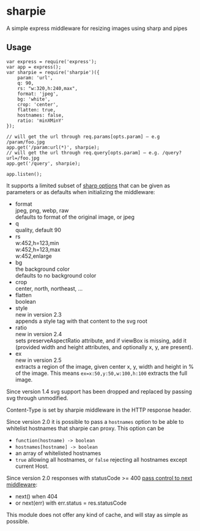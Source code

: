 sharpie
=======

A simple express middleware for resizing images using sharp and pipes

Usage
-----

```
var express = require('express');
var app = express();
var sharpie = require('sharpie')({
	param: 'url',
	q: 90,
	rs: "w:320,h:240,max",
	format: 'jpeg',
	bg: 'white',
	crop: 'center',
	flatten: true,
	hostnames: false,
	ratio: 'minXMinY'
});

// will get the url through req.params[opts.param] – e.g /param/foo.jpg
app.get('/param:url(*)', sharpie);
// will get the url through req.query[opts.param] – e.g. /query?url=/foo.jpg
app.get('/query', sharpie);

app.listen();
```

It supports a limited subset of [sharp options](http://sharp.dimens.io)
that can be given as parameters or as defaults when initializing
the middleware:

* format  
  jpeg, png, webp, raw  
  defaults to format of the original image, or jpeg
* q  
  quality, default 90
* rs  
  w:452,h=123,min  
  w:452,h=123,max  
  w:452,enlarge
* bg  
  the background color  
  defaults to no background color
* crop  
  center, north, northeast, ...
* flatten  
  boolean
* style  
  new in version 2.3  
  appends a style tag with that content to the svg root
* ratio  
  new in version 2.4  
  sets preserveAspectRatio attribute, and if viewBox is missing, add it  
  (provided width and height attributes, and optionally x, y, are present).
* ex  
  new in version 2.5  
  extracts a region of the image, given center x, y, width and height in % of the
  image. This means `ex=x:50,y:50,w:100,h:100` extracts the full image.

Since version 1.4 svg support has been dropped and replaced by passing svg
through unmodified.

Content-Type is set by sharpie middleware in the HTTP response header.

Since version 2.0 it is possible to pass a `hostnames` option to be able to whitelist
hostnames that sharpie can proxy. This option can be
- `function(hostname) -> boolean`
- `hostnames[hostname] -> boolean`
- an array of whitelisted hostnames
- `true` allowing all hostnames, or `false` rejecting all hostnames except current Host.

Since version 2.0 responses with statusCode >= 400
[pass control to next middleware](https://github.com/kapouer/sharpie/pull/4):
- next() when 404
- or next(err) with err.status = res.statusCode 


This module does not offer any kind of cache, and will stay as simple as
possible.

